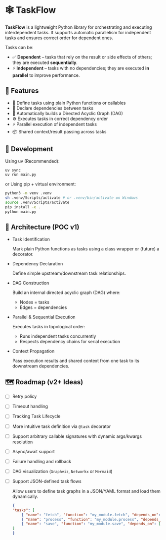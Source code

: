 # 🕸️ TaskFlow

**TaskFlow** is a lightweight Python library for orchestrating and executing interdependent tasks. It supports automatic parallelism for independent tasks and ensures correct order for dependent ones.

Tasks can be:

- ✅ **Dependent** – tasks that rely on the result or side effects of others; they are executed **sequentially**.
- ⚡ **Independent** – tasks with no dependencies; they are executed **in parallel** to improve performance.


## 🚀 Features

- 🧩 Define tasks using plain Python functions or callables
- 🔗 Declare dependencies between tasks
- 🧠 Automatically builds a Directed Acyclic Graph (DAG)
- ⚙️ Executes tasks in correct dependency order
- ⚡ Parallel execution of independent tasks
- 📦 Shared context/result passing across tasks


## 🔧 Development

Using uv (Recommended):

```bash
uv sync
uv run main.py
```

or Using pip + virtual environment:

```bash
python3 -m venv .venv
sh .venv/Scripts/activate # or .venv/bin/activate on Windows
source .venv/Scripts/activate
pip install -e .
python main.py
```

## 🧠 Architecture (POC v1)

- Task Identification
  
    Mark plain Python functions as tasks using a class wrapper or (future) a decorator.

- Dependency Declaration

    Define simple upstream/downstream task relationships.

- DAG Construction

    Build an internal directed acyclic graph (DAG) where:
   - Nodes = tasks
   - Edges = dependencies

- Parallel & Sequential Execution

    Executes tasks in topological order:
    - Runs independent tasks concurrently
    - Respects dependency chains for serial execution

- Context Propagation

    Pass execution results and shared context from one task to its downstream dependencies.


## 🗺️ Roadmap (v2+ Ideas)

- [ ] Retry policy
- [ ] Timeout handling
- [ ] Tracking Task Lifecycle
- [ ] More intuitive task definition via `@task` decorator
- [ ] Support arbitrary callable signatures with dynamic args/kwargs resolution
- [ ] Async/await support
- [ ] Failure handling and rollback
- [ ] DAG visualization (`Graphviz`, `Networkx` or `Mermaid`)
- [ ] Support JSON-defined task flows 

    Allow users to define task graphs in a JSON/YAML format and load them dynamically.

    ```json
    {
    "tasks": [
        { "name": "fetch", "function": "my_module.fetch", "depends_on": [] },
        { "name": "process", "function": "my_module.process", "depends_on": ["fetch"] },
        { "name": "save", "function": "my_module.save", "depends_on": ["process"] }
    ]
    }
    ```